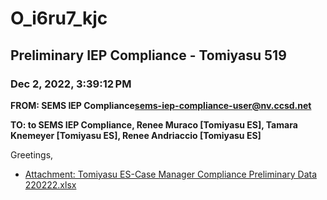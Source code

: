 # O_i6ru7_kjc
## Preliminary IEP Compliance - Tomiyasu 519
### Dec 2, 2022, 3:39:12 PM
**FROM: SEMS IEP Compliance<sems-iep-compliance-user@nv.ccsd.net>**

**TO: to SEMS IEP Compliance, Renee Muraco [Tomiyasu ES], Tamara Knemeyer [Tomiyasu ES], Renee Andriaccio [Tomiyasu ES]**


Greetings, 





* [Attachment: Tomiyasu ES-Case Manager Compliance Preliminary Data 220222.xlsx](O_i6ru7_kjc-attachment-1.xlsx)
